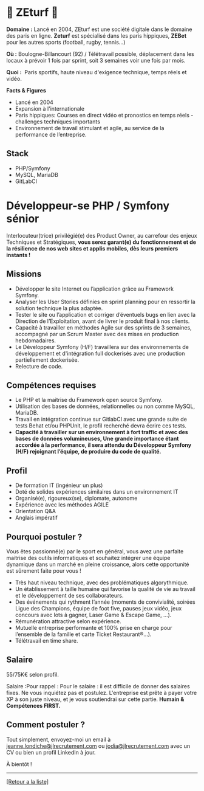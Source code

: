 # 🐎 ZEturf 🐎

**Domaine :** Lancé en 2004, ZEturf est une société digitale dans le domaine des paris en ligne. 
**Zeturf** est spécialisé dans les paris hippiques, **ZEBet** pour les autres sports (football, rugby, tennis...)

**Où :** Boulogne-Billancourt (92) / Télétravail possible, déplacement dans les locaux à prévoir 1 fois par sprint, soit 3 semaines voir une fois par mois.

**Quoi :**  Paris sportifs, haute niveau d'exigence technique, temps réels et vidéo.

**Facts & Figures**

* Lancé en 2004
* Expansion à l'internationale
* Paris hippiques: Courses en direct vidéo et pronostics en temps réels - challenges techniques importants
* Environnement de travail stimulant et agile, au service de la performance de l’entreprise.

## Stack

* PHP/Symfony
* MySQL, MariaDB
* GitLabCI

# Développeur-se PHP / Symfony sénior

Interlocuteur(trice) privilégié(e) des Product Owner, au carrefour des enjeux Techniques et Stratégiques, **vous serez garant(e) du fonctionnement et de la résilience de nos web sites et applis mobiles, dès leurs premiers instants !**

## Missions

* Développer le site Internet ou l’application grâce au Framework Symfony.
* Analyser les User Stories définies en sprint planning pour en ressortir la solution technique la plus adaptée.
* Tester le site ou l’application et corriger d’éventuels bugs en lien avec la Direction de l’Exploitation, avant de livrer le produit final à nos clients.
* Capacité à travailler en méthodes Agile sur des sprints de 3 semaines, accompagné par un Scrum Master avec des mises en production hebdomadaires.
* Le Développeur Symfony (H/F) travaillera sur des environnements de développement et d'intégration full dockerisés avec une production partiellement dockerisée.
* Relecture de code.

## Compétences requises

* Le PHP et la maitrise du Framework open source Symfony.
* Utilisation des bases de données, relationnelles ou non comme MySQL, MariaDB.
* Travail en intégration continue sur GitlabCI avec une grande suite de tests Behat et/ou PHPUnit, le profil recherché devra écrire ces tests. 
* **Capacité à travailler sur un environnement à fort traffic et avec des bases de données volumineuses,
Une grande importance étant accordée à la performance, il sera attendu du Développeur Symfony (H/F) rejoignant l’équipe, de produire du code de qualité.**

## Profil

* De formation IT (ingénieur un plus) 
* Doté de solides expériences similaires dans un environnement IT
* Organisé(e), rigoureux(se), diplomate, autonome
* Expérience avec les méthodes AGILE
* Orientation Q&A
* Anglais impératif

## Pourquoi postuler ?

Vous êtes passionné(e) par le sport en général, vous avez une parfaite maitrise des outils informatiques et souhaitez intégrer une équipe dynamique dans un marché en pleine croissance, alors cette opportunité est sûrement faite pour vous ! 

* Très haut niveau technique, avec des problématiques algorythmique.
* Un établissement à taille humaine qui favorise la qualité de vie au travail et le développement de ses collaborateurs.
* Des événements qui rythment l’année (moments de convivialité, soirées Ligue des Champions, équipe de foot five, pauses jeux vidéo, jeux concours avec lots à gagner, Laser Game & Escape Game, …).
* Rémunération attractive selon expérience.
* Mutuelle entreprise performante et 100% prise en charge pour l’ensemble de la famille et carte Ticket Restaurant®…).
* Télétravail en time share.


## Salaire

55/75K€ selon profil. 

Salaire :Pour rappel : Pour le salaire : il est difficile de donner des salaires fixes. Ne vous inquiétez pas et postulez. L'entreprise est prête à payer votre XP à son juste niveau, et je vous soutiendrai sur cette partie. **Humain & Compétences FIRST.**


## Comment postuler ?

Tout simplement, envoyez-moi un email à jeanne.londiche@jlrecrutement.com ou jodia@jlrecrutement.com avec un CV ou bien un profil LinkedIn à jour. 

À bientôt !

----
<a href="https://github.com/jlondiche/job-board-php/blob/master/README.md">[Retour a la liste]</a>